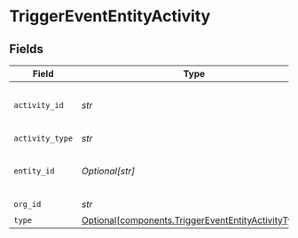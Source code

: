 # TriggerEventEntityActivity


## Fields

| Field                                                                                                            | Type                                                                                                             | Required                                                                                                         | Description                                                                                                      | Example                                                                                                          |
| ---------------------------------------------------------------------------------------------------------------- | ---------------------------------------------------------------------------------------------------------------- | ---------------------------------------------------------------------------------------------------------------- | ---------------------------------------------------------------------------------------------------------------- | ---------------------------------------------------------------------------------------------------------------- |
| `activity_id`                                                                                                    | *str*                                                                                                            | :heavy_check_mark:                                                                                               | N/A                                                                                                              | e3d3ebac-baab-4395-abf4-50b5bf1f8b74                                                                             |
| `activity_type`                                                                                                  | *str*                                                                                                            | :heavy_check_mark:                                                                                               | N/A                                                                                                              |                                                                                                                  |
| `entity_id`                                                                                                      | *Optional[str]*                                                                                                  | :heavy_minus_sign:                                                                                               | N/A                                                                                                              | e3d3ebac-baab-4395-abf4-50b5bf1f8b74                                                                             |
| `org_id`                                                                                                         | *str*                                                                                                            | :heavy_check_mark:                                                                                               | N/A                                                                                                              | 123                                                                                                              |
| `type`                                                                                                           | [Optional[components.TriggerEventEntityActivityType]](../../models/components/triggerevententityactivitytype.md) | :heavy_minus_sign:                                                                                               | N/A                                                                                                              |                                                                                                                  |